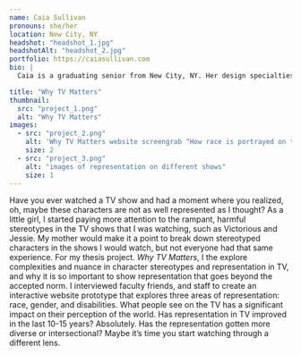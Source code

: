 ```yaml
---
name: Caia Sullivan
pronouns: she/her
location: New City, NY
headshot: "headshot_1.jpg"
headshotAlt: "headshot_2.jpg"
portfolio: https://caiasullivan.com
bio: |
  Caia is a graduating senior from New City, NY. Her design specialties include print and digital work, typography, and layout designs. She's currently fixated on shapes and primary colors, which heavily influenced her thesis project branding. She can't work on a project without watching a show or movie—her favorite Old Library movie is The Menu.

title: "Why TV Matters"
thumbnail:
  src: "project_1.png"
  alt: "Why TV Matters"
images:
  - src: "project_2.png"
    alt: 'Why TV Matters website screengrab "How race is portrayed on the TV screen" "A round table on gender representation" "The show that didn''t believe in disabled performers"'
    size: 2
  - src: "project_3.png"
    alt: "images of representation on different shows"
    size: 1
---
```


Have you ever watched a TV show and had a moment where you realized, oh, maybe these characters are not as well represented as I thought? As a little girl, I started paying more attention to the rampant, harmful stereotypes in the TV shows that I was watching, such as Victorious and Jessie. My mother would make it a point to break down stereotyped characters in the shows I would watch, but not everyone had that same experience. For my thesis project. _Why TV Matters_, I the explore complexities and nuance in character stereotypes and representation in TV, and why it is so important to show representation that goes beyond the accepted norm. I interviewed faculty friends, and staff to create an interactive website prototype that explores three areas of representation: race, gender, and disabilities. What people see on the TV has a significant impact on their perception of the world. Has representation in TV improved in the last 10-15 years? Absolutely. Has the representation gotten more diverse or intersectional? Maybe it’s time you start watching through a different lens.
